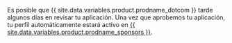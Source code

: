 Es posible que {{ site.data.variables.product.prodname_dotcom }} tarde algunos días en revisar tu aplicación. Una vez que aprobemos tu aplicación, tu perfil automáticamente estará activo en [{{ site.data.variables.product.prodname_sponsors }}](https://github.com/sponsors).
